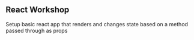 
## React Workshop 

Setup basic react app that renders and changes state based on a method 
passed through as props

